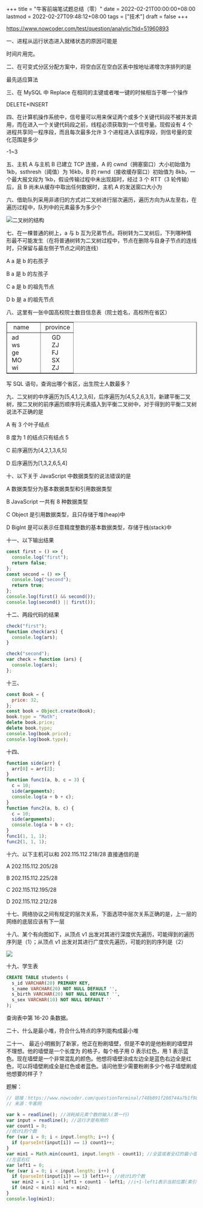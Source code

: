 +++
title = "牛客前端笔试题总结（零）"
date = 2022-02-21T00:00:00+08:00
lastmod = 2022-02-27T09:48:12+08:00
tags = ["技术"]
draft = false
+++

<https://www.nowcoder.com/test/question/analytic?tid=51960893>

一、进程从运行状态进入就绪状态的原因可能是

时间片用完。

二、在可变式分区分配方案中，将空白区在空白区表中按地址递增次序排列的是

最先适应算法

三、在 MySQL 中 Replace 在相同的主键或者唯一键的时候相当于哪一个操作

DELETE+INSERT

四、在计算机操作系统中，信号量可以用来保证两个或多个关键代码段不被并发调用，而在进入一个关键代码段之前，线程必须获取到一个信号量。现假设有 4 个进程共享同一程序段，而且每次最多允许 3 个进程进入该程序段，则信号量的变化范围是多少

-1~3

五、主机 A 与主机 B 已建立 TCP 连接，A 的 cwnd（拥塞窗口）大小初始值为 1kb，ssthresh（阈值）为 16kb，B 的 rwnd（接收缓存窗口）初始值为 8kb，一个最大报文段为 1kb，假设传输过程中未出现超时，经过 3 个 RTT（3 轮传输）后，且 B 尚未从缓存中取出任何数据时，主机 A 的发送窗口大小为

六、借助队列采用非递归的方式对二叉树进行层次遍历，遍历方向为从左至右，在遍历过程中，队列中的元素最多为多少个

![](https://static-1258637336.cos.ap-shanghai.myqcloud.com/binary-tree.svg "二叉树的结构")

七、在一棵普通的树上，a 与 b 互为兄弟节点。将树转为二叉树后，下列哪种情形最不可能发生（在将普通树转为二叉树过程中，节点在删除与自身子节点的连线时，只保留与最左侧子节点之间的连线）

A a 是 b 的右孩子

B a 是 b 的左孩子

C a 是 b 的祖先节点

D b 是 a 的祖先节点

八、这里有一张中国高校院士数目信息表（院士姓名，高校所在省区）

<!-- This HTML table template is generated by emacs/table.el -->
<table border="1">
  <tr>
    <td align="left" valign="top">
      &nbsp;&nbsp;name&nbsp;&nbsp;&nbsp;&nbsp;&nbsp;
    </td>
    <td align="left" valign="top">
      &nbsp;province
    </td>
  </tr>
  <tr>
    <td align="left" valign="top">
      &nbsp;ad&nbsp;&nbsp;&nbsp;&nbsp;&nbsp;&nbsp;&nbsp;&nbsp;<br />
      &nbsp;ws&nbsp;&nbsp;&nbsp;&nbsp;&nbsp;&nbsp;&nbsp;&nbsp;<br />
      &nbsp;ge&nbsp;&nbsp;&nbsp;&nbsp;&nbsp;&nbsp;&nbsp;&nbsp;<br />
      &nbsp;MO&nbsp;&nbsp;&nbsp;&nbsp;&nbsp;&nbsp;&nbsp;&nbsp;<br />
      &nbsp;wi&nbsp;&nbsp;&nbsp;&nbsp;&nbsp;&nbsp;&nbsp;&nbsp;
    </td>
    <td align="left" valign="top">
      &nbsp;&nbsp;&nbsp;&nbsp;&nbsp;GD&nbsp;&nbsp;<br />
      &nbsp;&nbsp;&nbsp;&nbsp;&nbsp;ZJ&nbsp;&nbsp;<br />
      &nbsp;&nbsp;&nbsp;&nbsp;&nbsp;FJ&nbsp;&nbsp;<br />
      &nbsp;&nbsp;&nbsp;&nbsp;&nbsp;SX&nbsp;&nbsp;<br />
      &nbsp;&nbsp;&nbsp;&nbsp;&nbsp;ZJ&nbsp;&nbsp;
    </td>
  </tr>
</table>

写 SQL 语句，查询出哪个省区，出生院士人数最多？

九、二叉树的中序遍历为[5,4,1,2,3,6]，后序遍历为[4,5,2,6,3,1]，新建平衡二叉树，按二叉树的前序遍历顺序将元素插入到平衡二叉树中，对于得到的平衡二叉树说法不正确的是

A 有 3 个叶子结点

B 度为 1 的结点只有结点 5

C 前序遍历为[4,2,1,3,6,5]

D 后序遍历为[1,3,2,6,5,4]

十、以下关于 JavaScript 中数据类型的说法错误的是

A 数据类型分为基本数据类型和引用数据类型

B JavaScript 一共有 8 种数据类型

C Object 是引用数据类型，且只存储于堆(heap)中

D BigInt 是可以表示任意精度整数的基本数据类型，存储于栈(stack)中

十一、以下输出结果

```js
const first = () => {
  console.log("first");
  return false;
};
const second = () => {
  console.log("second");
  return true;
};
console.log(first() && second());
console.log(second() || first());
```

十二、两段代码的结果

```js
check("first");
function check(ars) {
  console.log(ars);
}
```

```js
check("second");
var check = function (ars) {
  console.log(ars);
};
```

十三、

```js
const Book = {
  price: 32,
};
const book = Object.create(Book);
book.type = "Math";
delete book.price;
delete book.type;
console.log(book.price);
console.log(book.type);
```

十四、

```js
function side(arr) {
  arr[0] = arr[2];
}
function func1(a, b, c = 3) {
  c = 10;
  side(arguments);
  console.log(a + b + c);
}
function func2(a, b, c) {
  c = 10;
  side(arguments);
  console.log(a + b + c);
}
func1(1, 1, 1);
func2(1, 1, 1);
```

十六、以下主机可以和 202.115.112.218/28 直接通信的是

A 202.115.112.205/28

B 202.115.112.225/28

C 202.115.112.195/28

D 202.115.112.212/28

十七、网络协议之间有规定的层次关系，下面选项中层次关系正确的是，上一层的网络的底层应该有下一层

十八、某个有向图如下，从顶点 v1 出发对其进行深度优先遍历，可能得到的遍历序列是（1）；从顶点 v1 出发对其进行广度优先遍历，可能的到的序列是（2）

![](https://static-1258637336.cos.ap-shanghai.myqcloud.com/directed-graph.svg)

十九、学生表

```sql
CREATE TABLE students (
  s_id VARCHAR(20) PRIMARY KEY,
  s_name VARCHAR(20) NOT NULL DEFAULT '',
  s_birth VARCHAR(20) NOT NULL DEFAULT '',
  s_sex VARCHAR(10) NOT NULL DEFAULT ''
);
```

查询表中第 16-20 条数据。

二十、什么是最小堆，符合什么特点的序列能构成最小堆

二十一、 最近小明搬到了新家，他正在粉刷墙壁，但是不幸的是他粉刷的墙壁并不理想。他的墙壁是一个长度为 的格子，每个格子用 0 表示红色，用 1 表示蓝色。现在墙壁是一个非常混乱的颜色。他想将墙壁涂成左边全是蓝色右边全是红色，可以将墙壁刷成全是红色或者蓝色。请问他至少需要粉刷多少个格子墙壁刷成他想要的样子？

题解：

```js
// 链接：https://www.nowcoder.com/questionTerminal/748b891f208744a7b1f98cb4c45bde11?answerType=1&f=discussion
// 来源：牛客网

var k = readline(); //消耗掉元素个数的输入(第一行)
var input = readline(); //这行才是有用的
var count1 = 0;
//统计1的个数
for (var i = 0; i < input.length; i++) {
  if (parseInt(input[i]) == 1) count1++;
}
var min1 = Math.min(count1, input.length - count1); //全蓝或者全红的最小值
//左蓝右红
var left1 = 0;
for (var i = 0; i < input.length; i++) {
  if (parseInt(input[i]) == 1) left1++; //统计1的个数
  var min2 = i + 1 - left1 + count1 - left1; //i+1-left1表示当前位置(索引从0开始)前面是0(红)的个数（即需要转换红为蓝的个数）；(count1-left1)表示当前位置后面1(蓝)的个数（即需要转换蓝为红的个数）
  if (min2 < min1) min1 = min2;
}
console.log(min1);
```
